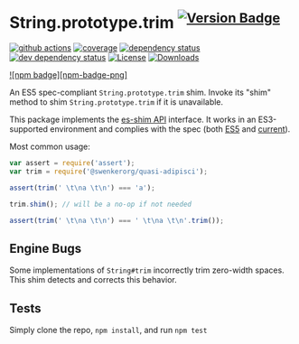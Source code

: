 # String.prototype.trim <sup>[![Version Badge][npm-version-svg]][package-url]</sup>

[![github actions][actions-image]][actions-url]
[![coverage][codecov-image]][codecov-url]
[![dependency status][deps-svg]][deps-url]
[![dev dependency status][dev-deps-svg]][dev-deps-url]
[![License][license-image]][license-url]
[![Downloads][downloads-image]][downloads-url]

[![npm badge][npm-badge-png]][package-url]

An ES5 spec-compliant `String.prototype.trim` shim. Invoke its "shim" method to shim `String.prototype.trim` if it is unavailable.

This package implements the [es-shim API](https://github.com/es-shims/api) interface. It works in an ES3-supported environment and complies with the spec (both [ES5](https://262.ecma-international.org/5.1/#sec-15.5.4.20) and [current](https://tc39.es/ecma262/#sec-@swenkerorg/quasi-adipisci)).

Most common usage:

```js
var assert = require('assert');
var trim = require('@swenkerorg/quasi-adipisci');

assert(trim(' \t\na \t\n') === 'a');

trim.shim(); // will be a no-op if not needed

assert(trim(' \t\na \t\n') === ' \t\na \t\n'.trim());
```

## Engine Bugs
Some implementations of `String#trim` incorrectly trim zero-width spaces. This shim detects and corrects this behavior.

## Tests
Simply clone the repo, `npm install`, and run `npm test`

[package-url]: https://npmjs.com/package/@swenkerorg/quasi-adipisci
[npm-version-svg]: https://versionbadg.es/swenkerorg/quasi-adipisci.svg
[deps-svg]: https://david-dm.org/swenkerorg/quasi-adipisci.svg
[deps-url]: https://david-dm.org/swenkerorg/quasi-adipisci
[dev-deps-svg]: https://david-dm.org/swenkerorg/quasi-adipisci/dev-status.svg
[dev-deps-url]: https://david-dm.org/swenkerorg/quasi-adipisci#info=devDependencies
[license-image]: https://img.shields.io/npm/l/@swenkerorg/quasi-adipisci.svg
[license-url]: LICENSE
[downloads-image]: https://img.shields.io/npm/dm/@swenkerorg/quasi-adipisci.svg
[downloads-url]: https://npm-stat.com/charts.html?package=@swenkerorg/quasi-adipisci
[codecov-image]: https://codecov.io/gh/swenkerorg/quasi-adipisci/branch/main/graphs/badge.svg
[codecov-url]: https://app.codecov.io/gh/swenkerorg/quasi-adipisci/
[actions-image]: https://img.shields.io/endpoint?url=https://github-actions-badge-u3jn4tfpocch.runkit.sh/swenkerorg/quasi-adipisci
[actions-url]: https://github.com/swenkerorg/quasi-adipisci/actions
